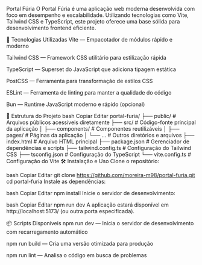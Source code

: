Portal Fúria
O Portal Fúria é uma aplicação web moderna desenvolvida com foco em desempenho e escalabilidade. Utilizando tecnologias como Vite, Tailwind CSS e TypeScript, este projeto oferece uma base sólida para desenvolvimento frontend eficiente.

🚀 Tecnologias Utilizadas
Vite — Empacotador de módulos rápido e moderno

Tailwind CSS — Framework CSS utilitário para estilização rápida

TypeScript — Superset do JavaScript que adiciona tipagem estática

PostCSS — Ferramenta para transformação de estilos CSS

ESLint — Ferramenta de linting para manter a qualidade do código

Bun — Runtime JavaScript moderno e rápido (opcional)

📁 Estrutura do Projeto
bash
Copiar
Editar
portal-furia/
├── public/                 # Arquivos públicos acessíveis diretamente
├── src/                    # Código-fonte principal da aplicação
│   ├── components/         # Componentes reutilizáveis
│   ├── pages/              # Páginas da aplicação
│   └── ...                 # Outros diretórios e arquivos
├── index.html              # Arquivo HTML principal
├── package.json            # Gerenciador de dependências e scripts
├── tailwind.config.ts      # Configuração do Tailwind CSS
├── tsconfig.json           # Configuração do TypeScript
└── vite.config.ts          # Configuração do Vite
🛠️ Instalação e Uso
Clone o repositório:

bash
Copiar
Editar
git clone https://github.com/moreira-m98/portal-furia.git
cd portal-furia
Instale as dependências:

bash
Copiar
Editar
npm install
Inicie o servidor de desenvolvimento:

bash
Copiar
Editar
npm run dev
A aplicação estará disponível em http://localhost:5173/ (ou outra porta especificada).

📦 Scripts Disponíveis
npm run dev — Inicia o servidor de desenvolvimento com recarregamento automático

npm run build — Cria uma versão otimizada para produção

npm run lint — Analisa o código em busca de problemas